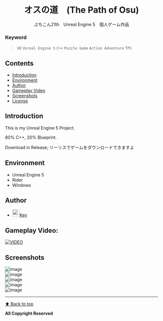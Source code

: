 <p align="center">
  <h1 align="center">オスの道　(The Path of Osu)</h1>
  <p align="center">ぷちこん21th　Unreal Engine 5　個人ゲーム作品</p>
</p> 



### Keyword
> `UE` `Unreal Engine 5` `C++` `Puzzle Game` `Action Adventure` `TPS`



## Contents 
<!-- toc -->
* [Introduction](#introduction)
* [Environment](#environment)
* [Author](#author)
* [Gameplay Video](#gameplay-video)
* [Screenshots](#screenshots)
* [License](#license)

<!-- toc stop -->


## Introduction

This is my Unreal Engine 5 Project.

80% C++, 20% Blueprint.

Download in Release;
リーリスでゲームをダウンロードできますよ

## Environment
- Unreal Engine 5
- Rider
- Windows

## Author
- <img src="https://github.com/favicon.ico" width="24">[Key](https://github.com/tavik000) <br>


## Gameplay Video:
[![VIDEO](https://t3.ftcdn.net/jpg/04/03/98/64/360_F_403986499_hB7zfgOXezReA0sKkxl34RoT9TbNkbpH.jpg)](https://youtu.be/ikTBFtA-7Po)

## Screenshots

![image](./Screenshot/Osu01.png) <br>
![image](./Screenshot/Osu02.png) <br>
![image](./Screenshot/Osu03.png) <br>
![image](./Screenshot/Osu04.png) <br>
![image](./Screenshot/Osu05.png) <br>

-----


[⬆ Back to top](#contents)

**All Copyright Reserved**
